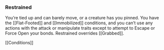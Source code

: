 ### Restrained

You’re tied up and can barely move, or a creature has you pinned. You have the [[Flat-Footed]] and [[Immobilized]] conditions, and you can’t use any actions with the attack or manipulate traits except to attempt to Escape or Force Open your bonds. Restrained overrides [[Grabbed]].

[[Conditions]]